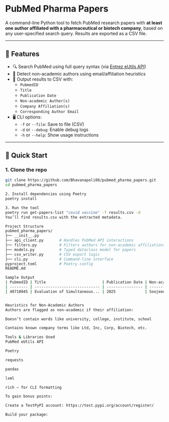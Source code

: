 # PubMed Pharma Papers

A command-line Python tool to fetch PubMed research papers with **at least one author affiliated with a pharmaceutical or biotech company**, based on any user-specified search query. Results are exported as a CSV file.

---

## 📌 Features

- 🔍 Search PubMed using full query syntax (via [Entrez eUtils API](https://www.ncbi.nlm.nih.gov/books/NBK25501/))
- 🧪 Detect non-academic authors using email/affiliation heuristics
- 🧾 Output results to CSV with:
  - `PubmedID`
  - `Title`
  - `Publication Date`
  - `Non-academic Author(s)`
  - `Company Affiliation(s)`
  - `Corresponding Author Email`
- 🖥️ CLI options:
  - `-f` or `--file`: Save to file (CSV)
  - `-d` or `--debug`: Enable debug logs
  - `-h` or `--help`: Show usage instructions

---

## 🚀 Quick Start

### 1. Clone the repo

```bash
git clone https://github.com/Bhavanapoli08/pubmed_pharma_papers.git
cd pubmed_pharma_papers

2. Install dependencies using Poetry
poetry install

3. Run the tool
poetry run get-papers-list "covid vaccine" -f results.csv -d
You’ll find results.csv with the extracted metadata.

Project Structure
pubmed_pharma_papers/
├── __init__.py
├── api_client.py       # Handles PubMed API interactions
├── filters.py          # Filters authors for non-academic affiliations
├── models.py           # Typed dataclass model for papers
├── csv_writer.py       # CSV export logic
├── cli.py              # Command-line interface
pyproject.toml          # Poetry config
README.md

Sample Output
| PubmedID | Title                         | Publication Date | Non-academic Authors       | Company Affiliations | Email |
| -------- | ----------------------------- | ---------------- | -------------------------- | -------------------- | ----- |
| 40710045 | Evaluation of Simultaneous... | 2025             | Soojeong Chang, Jieun Shin | Cellid Co., Ltd.     | —     |


Heuristics for Non-Academic Authors
Authors are flagged as non-academic if their affiliation:

Doesn’t contain words like university, college, institute, school

Contains known company terms like Ltd, Inc, Corp, Biotech, etc.

Tools & Libraries Used
PubMed eUtils API

Poetry

requests

pandas

lxml

rich – for CLI formatting

To gain bonus points:

Create a TestPyPI account: https://test.pypi.org/account/register/

Build your package:

